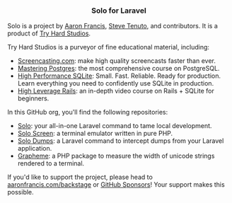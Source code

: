 <h3 align="center">Solo for Laravel</h3>

Solo is a project by [Aaron Francis](https://x.com/aarondfrancis), [Steve Tenuto](https://x.com/steve_tenuto), and contributors. It is a product of [Try Hard Studios](https://tryhardstudios.com/).

Try Hard Studios is a purveyor of fine educational material, including: 

- [Screencasting.com](https://screencasting.com): make high quality screencasts faster than ever.
- [Mastering Postgres](https://masteringpostgres.com): the most comprehensive course on PostgreSQL.
- [High Performance SQLite](https://highperformancesqlite.com): Small. Fast. Reliable. Ready for production. Learn everything you need to confidently use SQLite in production.
- [High Leverage Rails](https://highleveragerails.com/): an in-depth video course on Rails + SQLite for beginners.

In this GitHub org, you'll find the following repositories:

- [Solo](https://github.com/soloterm/solo): your all-in-one Laravel command to tame local development.
- [Solo Screen](https://github.com/soloterm/screen): a terminal emulator written in pure PHP.
- [Solo Dumps](https://github.com/soloterm/dumps): a Laravel command to intercept dumps from your Laravel application.
- [Grapheme](https://github.com/soloterm/grapheme): a PHP package to measure the width of unicode strings rendered to a terminal.


If you'd like to support the project, please head to [aaronfrancis.com/backstage](https://aaronfrancis.com/backstage) or [GitHub Sponsors](https://github.com/sponsors/aarondfrancis)! Your support makes this possible.